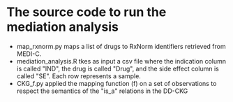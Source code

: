 # The source code to run the mediation analysis

- map_rxnorm.py maps a list of drugs to RxNorm identifiers retrieved from MEDI-C.
- mediation_analysis.R tkes as input a csv file where the indication column is called "IND", the drug is called "Drug", and the side effect column is called "SE". Each row represents a sample.
- CKG_f.py applied the mapping function (f) on a set of observations to respect the semantics of the "is_a" relations in the DD-CKG
